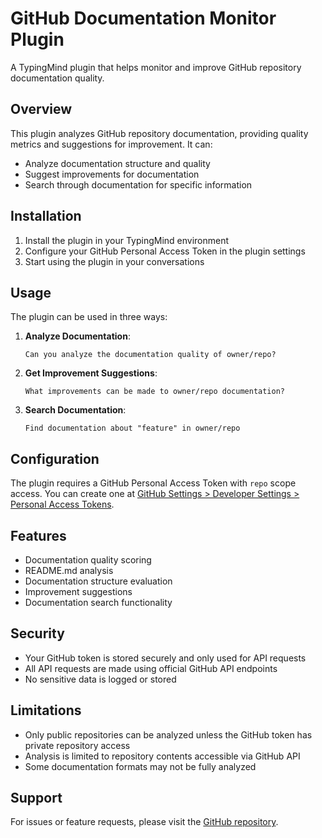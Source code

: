 # GitHub Documentation Monitor Plugin

A TypingMind plugin that helps monitor and improve GitHub repository documentation quality.

## Overview

This plugin analyzes GitHub repository documentation, providing quality metrics and suggestions for improvement. It can:

- Analyze documentation structure and quality
- Suggest improvements for documentation
- Search through documentation for specific information

## Installation

1. Install the plugin in your TypingMind environment
2. Configure your GitHub Personal Access Token in the plugin settings
3. Start using the plugin in your conversations

## Usage

The plugin can be used in three ways:

1. **Analyze Documentation**:
   ```
   Can you analyze the documentation quality of owner/repo?
   ```

2. **Get Improvement Suggestions**:
   ```
   What improvements can be made to owner/repo documentation?
   ```

3. **Search Documentation**:
   ```
   Find documentation about "feature" in owner/repo
   ```

## Configuration

The plugin requires a GitHub Personal Access Token with `repo` scope access. You can create one at [GitHub Settings > Developer Settings > Personal Access Tokens](https://github.com/settings/tokens).

## Features

- Documentation quality scoring
- README.md analysis
- Documentation structure evaluation
- Improvement suggestions
- Documentation search functionality

## Security

- Your GitHub token is stored securely and only used for API requests
- All API requests are made using official GitHub API endpoints
- No sensitive data is logged or stored

## Limitations

- Only public repositories can be analyzed unless the GitHub token has private repository access
- Analysis is limited to repository contents accessible via GitHub API
- Some documentation formats may not be fully analyzed

## Support

For issues or feature requests, please visit the [GitHub repository](https://github.com/hardspoon/typingmind-doc-monitor).
